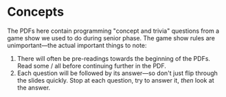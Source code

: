 # Concepts

The PDFs here contain programming "concept and trivia" questions from a game show we used to do during senior phase. The game show rules are unimportant—the actual important things to note:

1. There will often be pre-readings towards the beginning of the PDFs. Read some / all before continuing further in the PDF.
2. Each question will be followed by its answer—so don't just flip through the slides quickly. Stop at each question, try to answer it, _then_ look at the answer.

